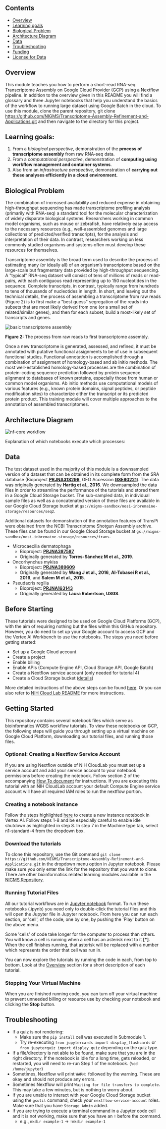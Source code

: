 ## Contents

+ [Overview](#overview)
+ [Learning goals](#learning-goals)
+ [Biological Problem](#biological-problem)
+ [Architecture Diagram](#architecture-diagram)
+ [Data](#data)
+ [Troubleshooting](#troubleshooting)
+ [Funding](#funding)
+ [License for Data](#license-for-data)

## Overview
This module teaches you how to perform a short-read RNA-seq Transcriptome Assembly on Google Cloud Provider (GCP) using a Nextflow pipeline. In addition to the overview given in this README you will find a glossary and three Jupyter notebooks that help you understand the basics of the workflow to running large dataset using Google Batch in the cloud. To use this module, clone the parent repository, git clone https://github.com/NIGMS/Transcriptome-Assembly-Refinement-and-Applications.git and then navigate to the directory for this project.

## Learning goals:
1. From a *biological perspective*, demonstration of the **process of transcriptome assembly** from raw RNA-seq data.
2. From a *computational perspective*, demonstration of **computing using workflow management and container systems**.
3. Also from an *infrastructure perspective*, demonstration of **carrying out these analyses efficiently in a cloud environment.**

## **Biological Problem**
The combination of increased availability and reduced expense in obtaining high-throughput sequencing has made transcriptome profiling analysis (primarily with RNA-seq) a standard tool for the molecular characterization of widely disparate biological systems. Researchers working in common model organisms, such as mouse or zebrafish, have relatively easy access to the necessary resources (e.g., well-assembled genomes and large collections of predicted/verified transcripts), for the analysis and interpretation of their data. In contrast, researchers working on less commonly studied organisms and systems often must develop these resources for themselves.

Transcriptome assembly is the broad term used to describe the process of estimating many (or ideally all) of an organism’s transcriptome based on the large-scale but fragmentary data provided by high-throughput sequencing. A "typical" RNA-seq dataset will consist of tens of millions of reads or read-pairs, with each contiguous read representing up to 150 nucleotides in the sequence. Complete transcripts, in contrast, typically range from hundreds to tens of thousands of nucleotides in length. In short, and leaving out the technical details, the process of assembling a transcriptome from raw reads (Figure 2) is to first make a "best guess" segregation of the reads into subsets that are most likely derived from one (or a small set of related/similar genes), and then for each subset, build a most-likely set of transcripts and genes.

![basic transcriptome assembly](./images/basic_assembly.png)

**Figure 2:** The process from raw reads to first transcriptome assembly.

Once a new transcriptome is generated, assessed, and refined, it must be annotated with putative functional assignments to be of use in subsequent functional studies.  Functional annotation is accomplished through a combination of assignment of homology-based and ab initio methods. The most well-established homology-based processes are the combination of protein-coding sequence prediction followed by protein sequence alignment to databases of known proteins, especially those from human or common model organisms. Ab initio methods use computational models of various features (e.g., known protein domains, signal peptides, or peptide modification sites) to characterize either the transcript or its predicted protein product. This training module will cover multiple approaches to the annotation of assembled transcriptomes.

## **Architecture Diagram**

![nf-core workflow](images/Transcriptome_Assembly_Maine_GCP.svg)


Explanation of which notebooks execute which processes:

## **Data** 
The test dataset used in the majority of this module is a downsampled version of a dataset that can be obtained in its complete form from the SRA database (Bioproject [**PRJNA318296**](https://www.ncbi.nlm.nih.gov/bioproject/PRJNA318296), GEO Accession [**GSE80221**](https://www.ncbi.nlm.nih.gov/geo/query/acc.cgi?acc=GSE80221)). The data was originally generated by **Hartig et al., 2016**. We downsampled the data files in order to streamline the performance of the tutorials and stored them in a Google Cloud Storage bucket. The sub-sampled data, in individual sample files as well as a concatenated version of these files are available in our Google Cloud Storage bucket at `gs://nigms-sandbox/nosi-inbremaine-storage/resources/seq2`.

Additional datasets for demonstration of the annotation features of TransPi were obtained from the NCBI Transcriptome Shotgun Assembly archive. These files can be found in our Google Cloud Storage bucket at `gs://nigms-sandbox/nosi-inbremaine-storage/resources/trans`.
- Microcaecilia dermatophaga 
    - Bioproject: [**PRJNA387587**](https://www.ncbi.nlm.nih.gov/bioproject/PRJNA387587)
    - Originally generated by **Torres-Sánchez M et al., 2019**. 
- Oncorhynchus mykiss
    - Bioproject: [**PRJNA389609**](https://www.ncbi.nlm.nih.gov/bioproject/PRJNA389609)
    - Originally generated by **Wang J et al., 2016**, **Al-Tobasei R et al., 2016**, and **Salem M et al., 2015**. 
- Pseudacris regilla
    - Bioproject: [**PRJNA163143**](https://www.ncbi.nlm.nih.gov/bioproject/PRJNA163143)
    - Originally generated by **Laura Robertson, USGS**.
 
## **Before Starting**
These tutorials were designed to be used on Google Cloud Platforms (GCP), with the aim of requiring nothing but the files within this GitHub repository. However, you do need to set up your Google account to access GCP and the Vertex AI Workbench to use the notebooks. The steps you need before getting started:
- Set up a Google Cloud account
- Create a project
- Enable billing
- Enable APIs (Compute Engine API, Cloud Storage API, Google Batch)
- Create a Nextflow service account (only needed for tutorial 4)
- Create a Cloud Storage bucket ([details](https://cloud.google.com/storage/docs/creating-buckets))

More detailed instructions of the above steps can be found [here](docs/Before_beginning.md). Or you can also refer to [NIH Cloud Lab README](https://github.com/STRIDES/NIHCloudLabGCP) for more instructions.

## **Getting Started**

This repository contains several notebook files which serve as bioinformatics WGBS workflow tutorials. To view these notebooks on GCP, the following steps will guide you through setting up a virtual machine on Google Cloud Platform, downloading our tutorial files, and running those files.

### Optional: Creating a Nextflow Service Account
If you are using Nextflow outside of NIH CloudLab you must set up a service account and add your service account to your notebook permissions before creating the notebook. Follow section 2 of the accompanying [How To document](https://github.com/NIGMS/NIGMS-Sandbox/blob/main/docs/HowToCreateNextflowServiceAccount.md) for instructions. If you are executing this tutorial with an NIH CloudLab account your default Compute Engine service account will have all required IAM roles to run the nextflow portion.

### Creating a notebook instance 

Follow the steps highlighted [here](https://github.com/NIGMS/NIGMS-Sandbox/blob/main/docs/HowToCreateVertexAINotebooks.md) to create a new instance notebook in Vertex AI. Follow steps 1-8 and be especially careful to enable idle shutdown as highlighted in step 8. In step 7 in the Machine type tab, select n1-standard-4 from the dropdown box.

### Download the tutorials

To clone this repository, use the Git command `git clone https://github.com/NIGMS/Transcriptome-Assembly-Refinement-and-Applications.git` in the dropdown menu option in Jupyter notebook. Please make sure you only enter the link for the repository that you want to clone. There are other bioinformatics related learning modules available in the [NIGMS Repository](https://github.com/NIGMS).

### Running Tutorial Files

All our tutorial workflows are in [Jupyter notebook](https://docs.jupyter.org/en/latest/ "Juypter notebook documentation") format. To run these notebooks (.ipynb) you need only to double-click the tutorial files and this will open the Jupyter file in Jupyter notebook. From here you can run each section, or 'cell', of the code, one by one, by pushing the 'Play' button on the above menu.

Some 'cells' of code take longer for the computer to process than others. You will know a cell is running when a cell has an asterisk next to it **[*]**. When the cell finishes running, that asterisk will be replaced with a number which represents the order that cell was run in.

You can now explore the tutorials by running the code in each, from top to bottom. Look at the [Overview](#overview) section for a short description of each tutorial.

### Stopping Your Virtual Machine

When you are finished running code, you can turn off your virtual machine to prevent unneeded billing or resource use by checking your notebook and clicking the **Stop** button.

## **Troubleshooting**
- If a quiz is not rendering:
    - Make sure the `pip install` cell was executed in Submodule 1.
    - Try re-executing `from jupytercards import display_flashcards` or `from jupyterquiz import display_quiz` depending on the quiz type. 
- If a file/directory is not able to be found, make sure that you are in the right directory. If the notebook is idle for a long time, gets reloaded, or restarted, you will need to re-run Step 1 of the notebook. (`%cd /home/jupyter`)
- Sometimes, Nextflow will print `WARN:` followed by the warning. These are okay and should not produce any errors.
- Sometimes Nextflow will print `Waiting for file transfers to complete`. This may take a few minutes, but is nothing to worry about.
- If you are unable to interact with your Google Cloud Storage bucket using the `gsutil` command, check your `nextflow-service-account` roles. Make sure that you have `Storage Admin` added.
- If you are trying to execute a terminal command in a Jupyter code cell and it is not working, make sure that you have an `!` before the command.
    - e.g., `mkdir example-1` -> `!mkdir example-1`
